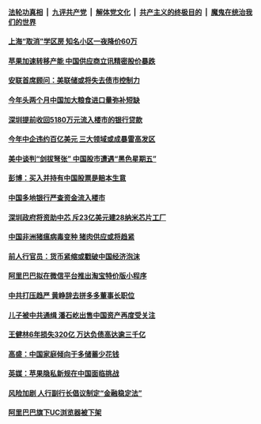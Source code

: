 

####  [法轮功真相](../../../../basic/blob/master/README.md?t=03230301) &nbsp;|&nbsp; [九评共产党](../../../../9ping.md/blob/master/README.md?t=03230301) &nbsp;|&nbsp; [解体党文化](../../../../jtdwh.md/blob/master/README.md?t=03230301)  &nbsp;|&nbsp; [共产主义的终极目的](../../../../gczydzjmd.md/blob/master/README.md?t=03230301) &nbsp;|&nbsp; [魔鬼在统治我们的世界](../../../../mgztzwmdsj.md/blob/master/README.md?t=03230301) 

#### [上海“取消”学区房 知名小区一夜降价60万](../pages/soh7/486917.md?t=03230301) 
#### [苹果加速转移产能 中国供应商立讯精密股价暴跌](../pages/soh7/486911.md?t=03230301) 
#### [安联首席顾问：美联储或将失去债市控制力](../pages/soh7/486209.md?t=03230301) 
#### [今年头两个月中国加大粮食进口量弥补短缺](../pages/soh7/486089.md?t=03230301) 
#### [深圳提前收回5180万元流入楼市的银行贷款](../pages/soh7/486068.md?t=03230301) 
#### [今年中企违约百亿美元  三大领域或成暴雷高发区](../pages/soh7/486047.md?t=03230301) 
#### [美中谈判“剑拔弩张” 中国股市遭遇“黑色星期五”](../pages/soh7/485999.md?t=03230301) 
#### [彭博：买入并持有中国股票是赔本生意](../pages/soh7/485699.md?t=03230301) 
#### [中国多地银行严查资金流入楼市](../pages/soh7/485672.md?t=03230301) 
#### [深圳政府将资助中芯 斥23亿美元建28纳米芯片工厂](../pages/soh7/485657.md?t=03230301) 
#### [中国非洲猪瘟病毒变种 猪肉供应或将趋紧](../pages/soh7/485315.md?t=03230301) 
#### [前人行官员：货币紧缩或戳破中国经济泡沫](../pages/soh7/485303.md?t=03230301) 
#### [阿里巴巴拟在微信平台推出淘宝特价版小程序](../pages/soh7/485288.md?t=03230301) 
#### [中共打压趋严 黄峥辞去拼多多董事长职位](../pages/soh7/485279.md?t=03230301) 
#### [儿子被中共通缉 潘石屹出售中国资产再度受关注](../pages/soh7/485267.md?t=03230301) 
#### [王健林6年损失320亿 万达负债高达逾三千亿](../pages/soh7/485138.md?t=03230301) 
#### [高盛：中国家庭倾向于多储蓄少花钱](../pages/soh7/484892.md?t=03230301) 
#### [英媒：苹果隐私新规在中国面临挑战](../pages/soh7/484877.md?t=03230301) 
#### [风险加剧 人行副行长倡议制定“金融稳定法”](../pages/soh7/484868.md?t=03230301) 
#### [阿里巴巴旗下UC浏览器被下架](../pages/soh7/484862.md?t=03230301) 
